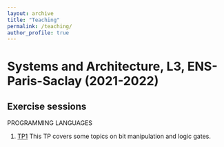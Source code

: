 ```yaml
---
layout: archive
title: "Teaching"
permalink: /teaching/
author_profile: true
---
```


# Systems and Architecture, L3, ENS-Paris-Saclay (2021-2022)

## Exercise sessions

PROGRAMMING LANGUAGES

1. [TP1](TP1/tp01_eng.pdf)
This TP covers some topics on bit manipulation and logic gates.
